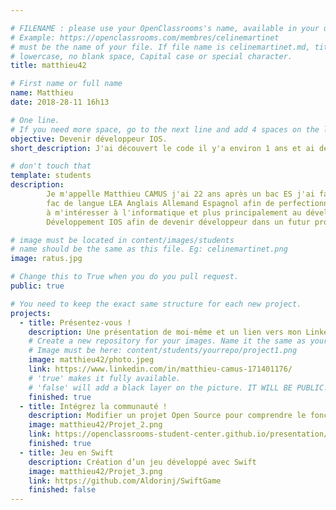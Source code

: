 ```yaml
---

# FILENAME : please use your OpenClassrooms's name, available in your url.
# Example: https://openclassrooms.com/membres/celinemartinet
# must be the name of your file. If file name is celinemartinet.md, title is celinemartinet.
# lowercase, no blank space, Capital case or special character.
title: matthieu42

# First name or full name
name: Matthieu
date: 2018-28-11 16h13

# One line.
# If you need more space, go to the next line and add 4 spaces on the left, as in 'description'.
objective: Devenir développeur IOS.
short_description: J'ai découvert le code il y'a environ 1 ans et ai découvert une passion pour cela

# don't touch that
template: students
description:
		Je m'appelle Matthieu CAMUS j'ai 22 ans après un bac ES j'ai fais 3 mois dans l'armée puis j'ai fait 2 ans en
		fac de langue LEA Anglais Allemand Espagnol afin de perfectionner mon usage des langues. En 2017 j'ai commencé
		à m'intéresser à l'informatique et plus principalement au développement et j'entame désormais ma formation en
		Développement IOS afin de devenir développeur dans un futur proche.

# image must be located in content/images/students
# name should be the same as this file. Eg: celinemartinet.png
image: ratus.jpg

# Change this to True when you do you pull request.
public: true

# You need to keep the exact same structure for each new project.
projects:
  - title: Présentez-vous !
    description: Une présentation de moi-même et un lien vers mon LinkedIn.
    # Create a new repository for your images. Name it the same as your nickname and profile picture.
    # Image must be here: content/students/yourrepo/project1.png
    image: matthieu42/photo.jpeg
    link: https://www.linkedin.com/in/matthieu-camus-171401176/
    # 'true' makes it fully available.
    # 'false' will add a black layer on the picture. IT WILL BE PUBLIC!
    finished: true
  - title: Intégrez la communauté !
    description: Modifier un projet Open Source pour comprendre le fonctionnement de Git, de Github et des pull requests. 
    image: matthieu42/Projet_2.png
    link: https://openclassrooms-student-center.github.io/presentation/students/matthieu32.html
    finished: true
  - title: Jeu en Swift
    description: Création d’un jeu développé avec Swift
    image: matthieu42/Projet_3.png
    link: https://github.com/Aldorinj/SwiftGame
    finished: false
---
```

